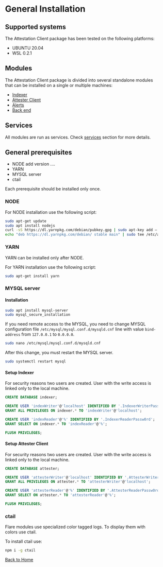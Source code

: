 # General Installation

## Supported systems

The Attestation Client package has been tested on the following platforms:

- UBUNTU 20.04
- WSL 0.2.1

## Modules

The Attestation Client package is divided into several standalone modules that can be installed on a single or multiple machines:

- [Indexer](./indexer-installation.md)
- [Attester Client](./attester-client-installation.md)
- [Alerts](./alerts-installation.md)
- [Back end](./backend-installation.md)

## Services

All modules are run as services. Check [services](services.md) section for more details.

## General prerequisites

- NODE add version ....
- YARN
- MYSQL server
- ctail

Each prerequisite should be installed only once.

### NODE

For NODE installation use the following script:

``` bash
sudo apt-get update
sudo apt install nodejs
curl -sS https://dl.yarnpkg.com/debian/pubkey.gpg | sudo apt-key add –
echo "deb https://dl.yarnpkg.com/debian/ stable main" | sudo tee /etc/apt/sources.list.d/yarn.list
```

### YARN

YARN can be installed only after NODE.

For YARN installation use the following script:

``` bash
sudo apt-get install yarn
```

### MYSQL server

#### Installation

``` bash
sudo apt install mysql-server
sudo mysql_secure_installation
```

If you need remote access to the MYSQL, you need to change MYSQL configuration file `/etc/mysql/mysql.conf.d/mysqld.cnf` line with value `bind-address` from `127.0.0.1` to `0.0.0.0`.

``` bash
sudo nano /etc/mysql/mysql.conf.d/mysqld.cnf
```

After this change, you must restart the MYSQL server.

``` bash
sudo systemctl restart mysql
```

#### Setup Indexer

For security reasons two users are created. User with the write access is linked only to the local machine.

``` sql
CREATE DATABASE indexer;

CREATE USER 'indexWriter'@'localhost' IDENTIFIED BY '.IndexerWriterPassw0rd';
GRANT ALL PRIVILEGES ON indexer.* TO 'indexWriter'@'localhost';

CREATE USER 'indexReader'@'%' IDENTIFIED BY '.IndexerReaderPassw0rd';
GRANT SELECT ON indexer.* TO 'indexReader'@'%';

FLUSH PRIVILEGES;
```

#### Setup Attester Client

For security reasons two users are created. User with the write access is linked only to the local machine.

``` sql
CREATE DATABASE attester;

CREATE USER 'attesterWriter'@'localhost' IDENTIFIED BY '.AttesterWriterPassw0rd';
GRANT ALL PRIVILEGES ON attester.* TO 'attesterWriter'@'localhost';

CREATE USER 'attesterReader'@'%' IDENTIFIED BY '.AttesterReaderPassw0rd';
GRANT SELECT ON attester.* TO 'attesterReader'@'%';

FLUSH PRIVILEGES;
```

### ctail

Flare modules use specialized color tagged logs. To display them with colors use ctail.

To install ctail use:

``` bash
npm i -g ctail
```

[Back to Home](./../README.md)
